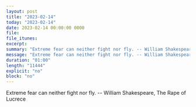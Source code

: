```yaml
---
layout: post
title: "2023-02-14"
today: "2023-02-14"
date: 2023-02-14 00:00:00 0000
file:
file_itunes:
excerpt:
summary: "Extreme fear can neither fight nor fly. -- William Shakespeare, The Rape of Lucrece "
message: "Extreme fear can neither fight nor fly. -- William Shakespeare, The Rape of Lucrece "
duration: "01:00"
length: "11444"
explicit: "no"
block: "no"
---
```

Extreme fear can neither fight nor fly. -- William Shakespeare, The Rape of Lucrece 


